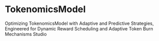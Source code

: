 # TokenomicsModel
Optimizing TokenomicsModel with Adaptive and Predictive Strategies, Engineered for Dynamic Reward Scheduling and Adaptive Token Burn Mechanisms Studio
